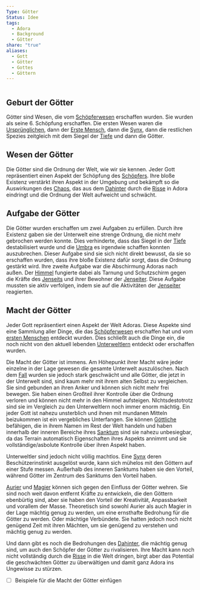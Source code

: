 ```yaml
---
Type: Götter
Status: Idee
tags:
  - Adora
  - Background
  - Götter
share: "true"
aliases:
  - Gott
  - Götter
  - Gottes
  - Göttern
---
```

```table-of-contents
```
## Geburt der Götter
Götter sind Wesen, die vom [Schöpferwesen](./Reihen%20der%20G%C3%B6tter/Sch%C3%B6pferwesen.md) erschaffen wurden. Sie wurden als seine 6. Schöpfung erschaffen. Die ersten Wesen waren die [Ursprünglichen](../Geschichte%20von%20Adora/Die%20Urspr%C3%BCnglichen.md), dann der [Erste Mensch](../Rassen%20-%20Spezies/Erste%20Mensch.md), dann die [Synx](../Rassen%20-%20Spezies/Synx.md), dann die restlichen Spezies zeitgleich mit dem Siegel der [Tiefe](../Orte/Biome/Die%20Innere%20Welt/Tiefe.md) und dann die Götter. 

## Wesen der Götter
Die Götter sind die Ordnung der Welt, wie wir sie kennen. Jeder Gott repräsentiert einen Aspekt der Schöpfung des [Schöpfers](./Reihen%20der%20G%C3%B6tter/Sch%C3%B6pferwesen.md). Ihre bloße Existenz verstärkt ihren Aspekt in der Umgebung und bekämpft so die Auswirkungen des [Chaos](../../../Chaos.md), das aus dem [Dahinter](../Orte/Dahinter/Das%20Dahinter.md) durch die [Risse](../../../Die%20neue%20Bedrohung%20-%20Die%20Risse.md) in Adora eindringt und die Ordnung der Welt aufweicht und schwächt. 


## Aufgabe der Götter
Die Götter wurden erschaffen um zwei Aufgaben zu erfüllen. Durch ihre Existenz gaben sie der Unterwelt eine strenge Ordnung, die nicht mehr gebrochen werden konnte. Dies verhinderte, dass das Siegel in der [Tiefe](../Orte/Biome/Die%20Innere%20Welt/Tiefe.md) destabilisiert wurde und die [Umbra](../Gefahren/Feinde%20der%20G%C3%B6tter/Die%20Umbra/Umbra.md) es irgendwie schaffen konnten auszubrechen. Dieser Aufgabe sind sie sich nicht direkt bewusst, da sie so erschaffen wurden, dass ihre bloße Existenz dafür sorgt, dass die Ordnung gestärkt wird. 
Ihre zweite Aufgabe war die Abschirmung Adoras nach außen. Der [Himmel](../Orte/Der%20Himmel/Himmel.md) fungierte dabei als Tarnung und Schutzschirm gegen die Kräfte des [Jenseits](../Orte/Dahinter/Das%20Dahinter.md) und ihrer Bewohner der [Jenseiter](../../../Jenseiter.md). Diese Aufgabe mussten sie aktiv verfolgen, indem sie auf die Aktivitäten der [Jenseiter](../../../Jenseiter.md) reagierten. 


## Macht der Götter 
Jeder Gott repräsentiert einen Aspekt der Welt Adoras. Diese Aspekte sind eine Sammlung aller Dinge, die das [Schöpferwesen](./Reihen%20der%20G%C3%B6tter/Sch%C3%B6pferwesen.md) erschaffen hat und vom [ersten Menschen](../Rassen%20-%20Spezies/Erste%20Mensch.md) entdeckt wurden. Dies schließt auch die Dinge ein, die noch nicht von den aktuell lebenden [Unterweltlern](../../../Begriff%20'Unterweltler'.md) entdeckt oder erschaffen wurden. 

Die Macht der Götter ist immens. Am Höhepunkt ihrer Macht wäre jeder einzelne in der Lage gewesen die gesamte Unterwelt auszulöschen. Nach dem [Fall](../Geschichte%20von%20Adora/Der%20Niedergang.md) wurden sie jedoch stark geschwächt und alle Götter, die jetzt in der Unterwelt sind, sind kaum mehr mit ihrem alten Selbst zu vergleichen. Sie sind gebunden an ihren Anker und können sich nicht mehr frei bewegen. Sie haben einen Großteil ihrer Kontrolle über die Ordnung verloren und können nicht mehr in den Himmel aufsteigen. 
NIchtsdestotrotz sind sie im Vergleich zu den Unterweltlern noch immer enorm mächtig. Ein jeder Gott ist nahezu unsterblich und ihnen mit mundanen Mitteln beizukommen ist ein vergebliches Unterfangen. Sie können [Göttliche](../../../Die%20G%C3%B6ttlichen.md) befähigen, die in ihrem Namen im Rest der Welt handeln und haben innerhalb der inneren Bereiche ihres [Sanktum](./Das%20Sanktum.md) sind sie nahezu unbesiegbar, da das Terrain automatisch Eigenschaften ihres Aspekts annimmt und sie vollständige/asbolute Kontrolle über ihren Aspekt haben. 

Unterweltler sind jedoch nicht völlig machtlos. Eine [Synx](../Rassen%20-%20Spezies/Synx.md) deren Beschützerinstinkt ausgelöst wurde, kann sich mühelos mit den Göttern auf einer Stufe messen. Außerhalb des inneren Sanktums haben sie den Vorteil, während Götter im Zentrum des Sanktums den Vorteil haben. 

[Aurier](Aurier.md) und [Magier](Magier.md) können sich gegen den Einfluss der Götter wehren. Sie sind noch weit davon entfernt Kräfte zu entwickeln, die den Göttern ebenbürtig sind, aber sie haben den Vorteil der Kreativität, Anpassbarkeit und vorallem der Masse. Theoretisch sind sowohl Aurier als auch Magier in der Lage mächtig genug zu werden, um eine ernsthafte Bedrohung für die Götter zu werden. Oder mächtige Verbündete. Sie hatten jedoch noch nicht genügend Zeit mit ihren Mächten, um sie genügend zu verstehen und mächtig genug zu werden. 

Und dann gibt es noch die Bedrohungen des [Dahinter](../Orte/Dahinter/Das%20Dahinter.md), die mächtig genug sind, um auch den Schöpfer der Götter zu rivalisieren. Ihre Macht kann noch nicht vollständig durch die [Risse](../../../Die%20neue%20Bedrohung%20-%20Die%20Risse.md) in die Welt dringen, birgt aber das Potential die geschwächten Götter zu überwältigen und damit ganz Adora ins Ungewisse zu stürzen. 


- [ ] Beispiele für die Macht der Götter einfügen